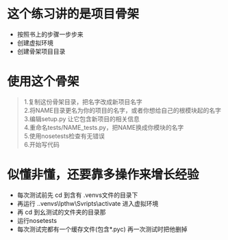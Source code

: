 # 这个练习讲的是项目骨架  
- 按照书上的步骤一步步来  
- 创建虚拟环境  
- 创建骨架项目目录
# 使用这个骨架
> 1.复制这份骨架目录，把名字改成新项目名字  
> 2.将NAME目录更名为你的项目的名字，或者你想给自己的根模块起的名字  
> 3.编辑setup.py 让它包含新项目的相关信息  
> 4.重命名tests/NAME_tests.py，把NAME换成你模块的名字  
> 5.使用nosetests检查有无错误  
> 6.开始写代码  
# 似懂非懂，还要靠多操作来增长经验
- 每次测试前先 cd 到含有 .venvs文件的目录下
- 再运行 .\.venvs\lpthw\Svripts\activate 进入虚拟环境
- 再 cd 到幺测试的文件夹的目录那
- 运行nosetests
- 每次测试完都有一个缓存文件(包含*.pyc) 再一次测试时把他删掉
